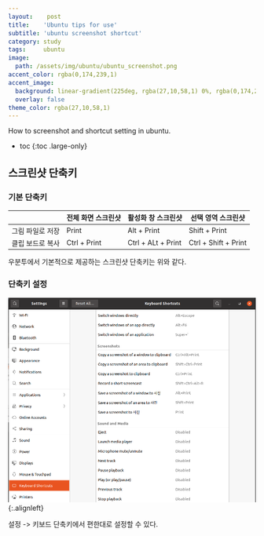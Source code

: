 ```yaml
---
layout:    post
title:    'Ubuntu tips for use'
subtitle: 'ubuntu screenshot shortcut'
category: study
tags:     ubuntu
image: 
  path: /assets/img/ubuntu/ubuntu_screenshot.png
accent_color: rgba(0,174,239,1)
accent_image:
  background: linear-gradient(225deg, rgba(27,10,58,1) 0%, rgba(0,174,239,1) 80%)
  overlay: false
theme_color: rgba(27,10,58,1)
---
```


How to screenshot and shortcut setting in ubuntu. 

* toc
{:toc .large-only}

## 스크린샷 단축키<br>

### 기본 단축키

|                  | 전체 화면 스크린샷 | 활성화 창 스크린샷 | 선택 영역 스크린샷   |
| ---------------- | ------------------ | ------------------ | -------------------- |
| 그림 파일로 저장 | Print              | Alt + Print        | Shift + Print        |
| 클립 보드로 복사 | Ctrl + Print       | Ctrl + ALt + Print | Ctrl + Shift + Print |

우분투에서 기본적으로 제공하는 스크린샷 단축키는 위와 같다. 


### 단축키 설정

![ubuntu_screenshot](/assets/img/ubuntu/ubuntu_screenshot.png){:.alignleft}

설정 -> 키보드 단축키에서 편한대로 설정할 수 있다. 